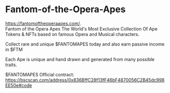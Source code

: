 # Fantom-of-the-Opera-Apes
https://fantomoftheoperaapes.com/.  
Fantom of the Opera Apes The World's Most Exclusive Collection Of Ape Tokens & NFTs based on famous Opera and Musical characters.

Collect rare and unique $FANTOMAPES today and also earn passive income in $FTM

Each Ape is unique and hand drawn and generated from many possible traits.

$FANTOMAPES Official contract: https://bscscan.com/address/0x836BffC28f13fF46bF4870056C2B45dc998EE50e#code
